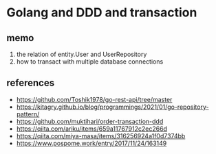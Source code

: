 # Golang and DDD and transaction

## memo

1. the relation of entity.User and UserRepository
2. how to transact with multiple database connections

## references

- https://github.com/Toshik1978/go-rest-api/tree/master
- https://kitagry.github.io/blog/programmings/2021/01/go-repository-pattern/
- https://github.com/muktihari/order-transaction-ddd
- https://qiita.com/ariku/items/659a11767912c2ec266d
- https://qiita.com/miya-masa/items/316256924a1f0d7374bb
- https://www.pospome.work/entry/2017/11/24/163149
